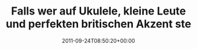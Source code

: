 ---
retweeted: false
source: <a href="http://twitter.com/download/android" rel="nofollow">Twitter for Android</a>
entities:
  hashtags: []
  symbols: []
  user_mentions: []
  urls:
  - url: http://t.co/69F5RIjD
    expanded_url: http://yfrog.com/o05tzsrj
    display_url: yfrog.com/o05tzsrj
    indices:
    - '104'
    - '124'
display_text_range:
- '0'
- '124'
favorite_count: '0'
id_str: '117521235881111553'
truncated: false
retweet_count: '0'
id: '117521235881111553'
possibly_sensitive: false
created_at: Sat Sep 24 08:50:20 +0000 2011
favorited: false
full_text: 'Falls wer auf Ukulele, kleine Leute und perfekten britischen Akzent steht:
  Leipziger Innenstadt! Jetzt!'
lang: de
quote_url: http://yfrog.com/o05tzsrj
tags:
- pesos/twitter
date: '2011-09-24T08:50:20+00:00'
src: https://twitter.com/bascht/status/117521235881111553
original_url: https://twitter.com/bascht/status/117521235881111553
type: twitter_tweet
text: 'Falls wer auf Ukulele, kleine Leute und perfekten britischen Akzent steht:
  Leipziger Innenstadt! Jetzt!'
title: Falls wer auf Ukulele, kleine Leute und perfekten britischen Akzent ste

---